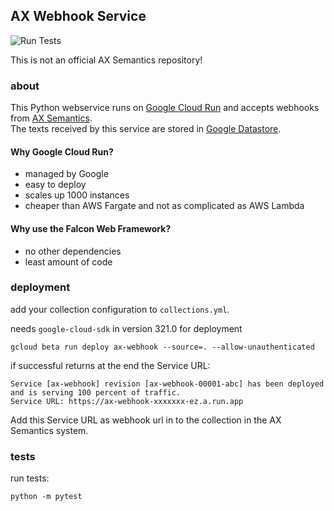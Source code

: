 ## AX Webhook Service

![Run Tests](https://github.com/mfa/ax-webhook-service/workflows/Run%20Tests/badge.svg)

This is not an official AX Semantics repository!

### about

This Python webservice runs on [Google Cloud Run](https://cloud.google.com/run/) and accepts webhooks from [AX Semantics](https://nlg.ax).  
The texts received by this service are stored in [Google Datastore](https://cloud.google.com/datastore/).


#### Why Google Cloud Run?

- managed by Google
- easy to deploy
- scales up 1000 instances
- cheaper than AWS Fargate and not as complicated as AWS Lambda


#### Why use the Falcon Web Framework?

- no other dependencies
- least amount of code


### deployment

add your collection configuration to ``collections.yml``.

needs ``google-cloud-sdk`` in version 321.0 for deployment

```
gcloud beta run deploy ax-webhook --source=. --allow-unauthenticated
```

if successful returns at the end the Service URL:

```
Service [ax-webhook] revision [ax-webhook-00001-abc] has been deployed and is serving 100 percent of traffic.
Service URL: https://ax-webhook-xxxxxxx-ez.a.run.app
```

Add this Service URL as webhook url in to the collection in the AX Semantics system.


### tests

run tests:

```
python -m pytest
```
